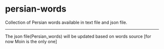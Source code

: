 # persian-words
Collection of Persian words available in text file and json file.

---

The json file(Persian_words) will be updated based on words source [for now Moin is the only one]
